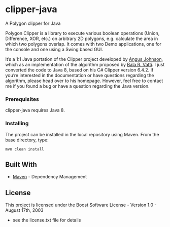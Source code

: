 # clipper-java
A Polygon clipper for Java

Polygon Clipper is a library to execute various boolean operations (Union, Difference, XOR, etc.) on arbitrary 2D polygons, e.g. calculate the area in which two polygons overlap. It comes with two Demo applications, one for the console and one using a Swing based GUI.

It’s a 1:1 Java portation of the Clipper project developed by <a href="http://www.angusj.com/delphi/clipper.php">Angus Johnson</a>, which as an implementation of the algorithm proposed by <a href="http://en.wikipedia.org/wiki/Vatti_clipping_algorithm">Bala R. Vatti</a>. I just converted the code to Java 8, based on his C# Clipper version 6.4.2. If you’re interested in the documentation or have questions regarding the algorithm, please head over to his homepage. However, feel free to contact me if you found a bug or have a question regarding the Java version.

### Prerequisites

clipper-java requires Java 8.

### Installing

The project can be installed in the local repository using Maven.
From the base directory, type:

```
mvn clean install
```

## Built With

* [Maven](https://maven.apache.org/) - Dependency Management

## License

This project is licensed under the Boost Software License - Version 1.0 - August 17th, 2003
- see the license.txt file for details
